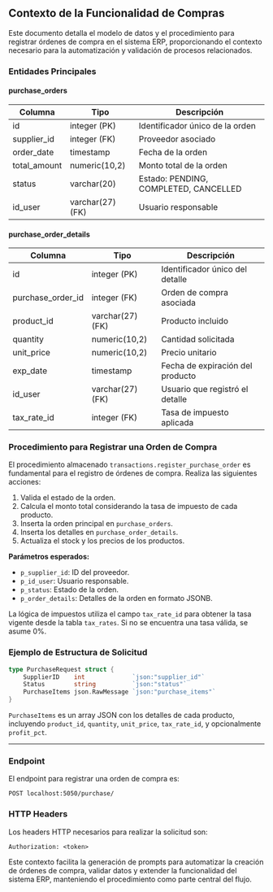 ## Contexto de la Funcionalidad de Compras

Este documento detalla el modelo de datos y el procedimiento para registrar órdenes de compra en el sistema ERP, proporcionando el contexto necesario para la automatización y validación de procesos relacionados.

### Entidades Principales

#### purchase_orders
| Columna         | Tipo                  | Descripción                                      |
|-----------------|----------------------|--------------------------------------------------|
| id              | integer (PK)         | Identificador único de la orden                   |
| supplier_id     | integer (FK)         | Proveedor asociado                               |
| order_date      | timestamp            | Fecha de la orden                                |
| total_amount    | numeric(10,2)        | Monto total de la orden                          |
| status          | varchar(20)          | Estado: PENDING, COMPLETED, CANCELLED            |
| id_user         | varchar(27) (FK)     | Usuario responsable                              |

#### purchase_order_details
| Columna             | Tipo                  | Descripción                                      |
|---------------------|----------------------|--------------------------------------------------|
| id                  | integer (PK)         | Identificador único del detalle                  |
| purchase_order_id   | integer (FK)         | Orden de compra asociada                         |
| product_id          | varchar(27) (FK)     | Producto incluido                                |
| quantity            | numeric(10,2)        | Cantidad solicitada                              |
| unit_price          | numeric(10,2)        | Precio unitario                                  |
| exp_date            | timestamp            | Fecha de expiración del producto                 |
| id_user             | varchar(27) (FK)     | Usuario que registró el detalle                  |
| tax_rate_id         | integer (FK)         | Tasa de impuesto aplicada                        |

### Procedimiento para Registrar una Orden de Compra

El procedimiento almacenado `transactions.register_purchase_order` es fundamental para el registro de órdenes de compra. Realiza las siguientes acciones:

1. Valida el estado de la orden.
2. Calcula el monto total considerando la tasa de impuesto de cada producto.
3. Inserta la orden principal en `purchase_orders`.
4. Inserta los detalles en `purchase_order_details`.
5. Actualiza el stock y los precios de los productos.

**Parámetros esperados:**
- `p_supplier_id`: ID del proveedor.
- `p_id_user`: Usuario responsable.
- `p_status`: Estado de la orden.
- `p_order_details`: Detalles de la orden en formato JSONB.

La lógica de impuestos utiliza el campo `tax_rate_id` para obtener la tasa vigente desde la tabla `tax_rates`. Si no se encuentra una tasa válida, se asume 0%.

### Ejemplo de Estructura de Solicitud

```go
type PurchaseRequest struct {
    SupplierID    int             `json:"supplier_id"`
    Status        string          `json:"status"`
    PurchaseItems json.RawMessage `json:"purchase_items"`
}
```

`PurchaseItems` es un array JSON con los detalles de cada producto, incluyendo `product_id`, `quantity`, `unit_price`, `tax_rate_id`, y opcionalmente `profit_pct`.

---

### Endpoint

El endpoint para registrar una orden de compra es:

```
POST localhost:5050/purchase/
```

### HTTP Headers

Los headers HTTP necesarios para realizar la solicitud son:

```
Authorization: <token>
```

Este contexto facilita la generación de prompts para automatizar la creación de órdenes de compra, validar datos y extender la funcionalidad del sistema ERP, manteniendo el procedimiento como parte central del flujo.
